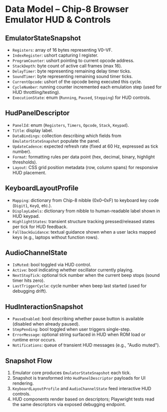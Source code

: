# Data Model – Chip-8 Browser Emulator HUD & Controls

## EmulatorStateSnapshot
- `Registers`: array of 16 bytes representing V0–VF.
- `IndexRegister`: ushort capturing I register.
- `ProgramCounter`: ushort pointing to current opcode address.
- `StackDepth`: byte count of active call frames (max 16).
- `DelayTimer`: byte representing remaining delay timer ticks.
- `SoundTimer`: byte representing remaining sound timer ticks.
- `CurrentOpcode`: ushort of the opcode being executed this cycle.
- `CycleNumber`: running counter incremented each emulation step (used for HUD throttling/testing).
- `ExecutionState`: enum (`Running`, `Paused`, `Stepping`) for HUD controls.

## HudPanelDescriptor
- `PanelId`: enum (`Registers`, `Timers`, `Opcode`, `Stack`, `Keypad`).
- `Title`: display label.
- `DataBindings`: collection describing which fields from `EmulatorStateSnapshot` populate the panel.
- `UpdateCadence`: expected refresh rate (fixed at 60 Hz, expressed as tick number).
- `Format`: formatting rules per data point (hex, decimal, binary, highlight thresholds).
- `Layout`: CSS grid position metadata (row, column spans) for responsive HUD placement.

## KeyboardLayoutProfile
- `Mapping`: dictionary from Chip-8 nibble (0x0–0xF) to keyboard key code (`Digit1`, `KeyQ`, etc.).
- `DisplayLabels`: dictionary from nibble to human-readable label shown in HUD keypad.
- `HighlightStates`: transient structure tracking pressed/released states per tick for HUD feedback.
- `FallbackGuidance`: textual guidance shown when a user lacks mapped keys (e.g., laptops without function rows).

## AudioChannelState
- `IsMuted`: bool toggled via HUD control.
- `Active`: bool indicating whether oscillator currently playing.
- `NextStopTick`: optional tick number when the current beep stops (sound timer hits zero).
- `LastTriggerCycle`: cycle number when beep last started (used for debugging drift).

## HudInteractionSnapshot
- `PauseEnabled`: bool describing whether pause button is available (disabled when already paused).
- `StepPending`: bool toggled when user triggers single-step.
- `ErrorMessage`: optional string surfaced in HUD when ROM load or runtime error occurs.
- `Notifications`: queue of transient HUD messages (e.g., "Audio muted").

## Snapshot Flow
1. Emulator core produces `EmulatorStateSnapshot` each tick.
2. Snapshot is transformed into `HudPanelDescriptor` payloads for UI rendering.
3. `KeyboardLayoutProfile` and `AudioChannelState` feed interactive HUD controls.
4. HUD components render based on descriptors; Playwright tests read the same descriptors via exposed debugging endpoint.
